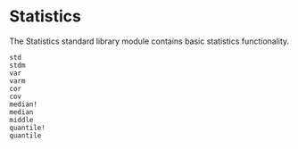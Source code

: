# Statistics

The Statistics standard library module contains basic statistics functionality.

```@docs
std
stdm
var
varm
cor
cov
median!
median
middle
quantile!
quantile
```
